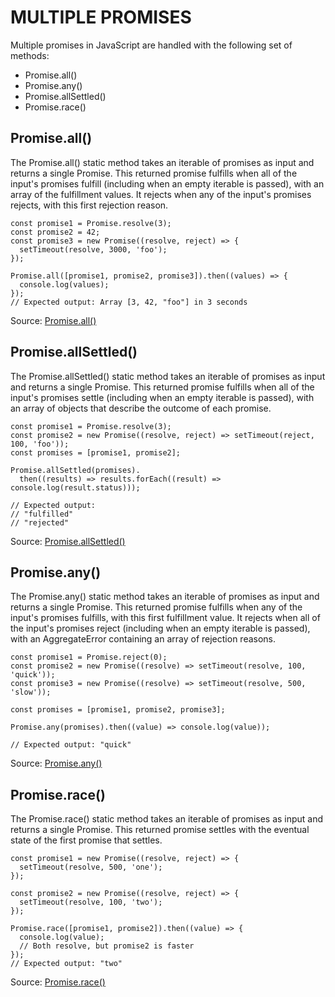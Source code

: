 # MULTIPLE PROMISES

Multiple promises in JavaScript are handled with the following set of methods:

- Promise.all()
- Promise.any()
- Promise.allSettled()
- Promise.race()

## Promise.all()

The Promise.all() static method takes an iterable of promises as input and returns a single Promise. This returned promise fulfills when all of the input's promises fulfill (including when an empty iterable is passed), with an array of the fulfillment values. It rejects when any of the input's promises rejects, with this first rejection reason.

```JS
const promise1 = Promise.resolve(3);
const promise2 = 42;
const promise3 = new Promise((resolve, reject) => {
  setTimeout(resolve, 3000, 'foo');
});

Promise.all([promise1, promise2, promise3]).then((values) => {
  console.log(values);
});
// Expected output: Array [3, 42, "foo"] in 3 seconds
```

Source: [Promise.all()](https://developer.mozilla.org/en-US/docs/Web/JavaScript/Reference/Global_Objects/Promise/all)

## Promise.allSettled()

The Promise.allSettled() static method takes an iterable of promises as input and returns a single Promise. This returned promise fulfills when all of the input's promises settle (including when an empty iterable is passed), with an array of objects that describe the outcome of each promise.

```JS
const promise1 = Promise.resolve(3);
const promise2 = new Promise((resolve, reject) => setTimeout(reject, 100, 'foo'));
const promises = [promise1, promise2];

Promise.allSettled(promises).
  then((results) => results.forEach((result) => console.log(result.status)));

// Expected output:
// "fulfilled"
// "rejected"
```

Source: [Promise.allSettled()](https://developer.mozilla.org/en-US/docs/Web/JavaScript/Reference/Global_Objects/Promise/allSettled)

## Promise.any()

The Promise.any() static method takes an iterable of promises as input and returns a single Promise. This returned promise fulfills when any of the input's promises fulfills, with this first fulfillment value. It rejects when all of the input's promises reject (including when an empty iterable is passed), with an AggregateError containing an array of rejection reasons.

```JS
const promise1 = Promise.reject(0);
const promise2 = new Promise((resolve) => setTimeout(resolve, 100, 'quick'));
const promise3 = new Promise((resolve) => setTimeout(resolve, 500, 'slow'));

const promises = [promise1, promise2, promise3];

Promise.any(promises).then((value) => console.log(value));

// Expected output: "quick"
```

Source: [Promise.any()](https://developer.mozilla.org/en-US/docs/Web/JavaScript/Reference/Global_Objects/Promise/any)

## Promise.race()

The Promise.race() static method takes an iterable of promises as input and returns a single Promise. This returned promise settles with the eventual state of the first promise that settles.

```JS
const promise1 = new Promise((resolve, reject) => {
  setTimeout(resolve, 500, 'one');
});

const promise2 = new Promise((resolve, reject) => {
  setTimeout(resolve, 100, 'two');
});

Promise.race([promise1, promise2]).then((value) => {
  console.log(value);
  // Both resolve, but promise2 is faster
});
// Expected output: "two"
```

Source: [Promise.race()](https://developer.mozilla.org/en-US/docs/Web/JavaScript/Reference/Global_Objects/Promise/race)
